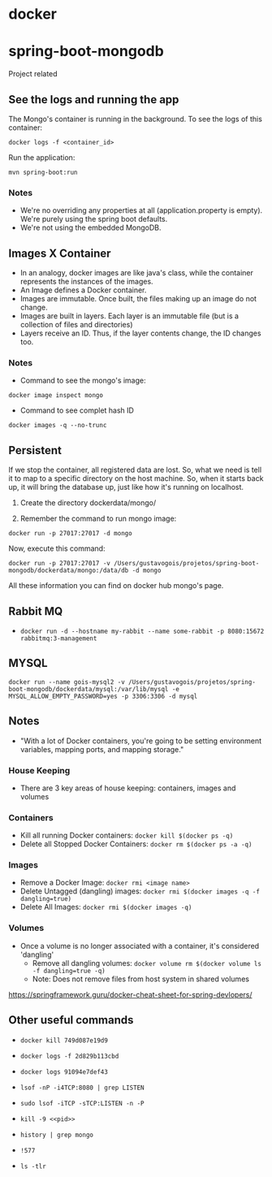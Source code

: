 # docker

# spring-boot-mongodb
Project related

## See the logs and running the app

The Mongo's container is running in the background. To see the logs of this container:

```
docker logs -f <container_id>
```

Run the application:

```mvn spring-boot:run```

### Notes

- We're no overriding any properties at all (application.property is empty). We're purely using the spring boot defaults. 
- We're not using the embedded MongoDB.

## Images X Container

- In an analogy, docker images are like java's class, while the container represents the instances of the images.
- An Image defines a Docker container.
- Images are immutable. Once built, the files making up an image do not change.
- Images are built in layers. Each layer is an immutable file (but is a collection of files and directories)
- Layers receive an ID. Thus, if the layer contents change, the ID changes too.

### Notes

- Command to see the mongo's image:

```
docker image inspect mongo
```

- Command to see complet hash ID

```
docker images -q --no-trunc
```

## Persistent

If we stop the container, all registered data are lost. So, what we need is tell it to map to 
a specific directory on the host machine. So, when it starts back up, it will bring the 
database up, just like how it's running on localhost.

1. Create the directory dockerdata/mongo/

2. Remember the command to run mongo image:

```
docker run -p 27017:27017 -d mongo
```

Now, execute this command:

```
docker run -p 27017:27017 -v /Users/gustavogois/projetos/spring-boot-mongodb/dockerdata/mongo:/data/db -d mongo
```

All these information you can find on docker hub mongo's page.

## Rabbit MQ

- ```docker run -d --hostname my-rabbit --name some-rabbit -p 8080:15672 rabbitmq:3-management```

## MYSQL

```
docker run --name gois-mysql2 -v /Users/gustavogois/projetos/spring-boot-mongodb/dockerdata/mysql:/var/lib/mysql -e MYSQL_ALLOW_EMPTY_PASSWORD=yes -p 3306:3306 -d mysql
```

## Notes

- "With a lot of Docker containers, you're going to be setting environment variables, mapping ports, and mapping storage."

### House Keeping

- There are 3 key areas of house keeping: containers, images and volumes

### Containers

- Kill all running Docker containers: ```docker kill $(docker ps -q)```
- Delete all Stopped Docker Containers: ```docker rm $(docker ps -a -q)```

### Images

- Remove a Docker Image: ```docker rmi <image name>```
- Delete Untagged (dangling) images: ```docker rmi $(docker images -q -f dangling=true)```
- Delete All Images: ```docker rmi $(docker images -q)```

### Volumes

- Once a volume is no longer associated with a container, it's considered 'dangling'
    - Remove all dangling volumes: ```docker volume rm $(docker volume ls -f dangling=true -q)```
    - Note: Does not remove files from host system in shared volumes

https://springframework.guru/docker-cheat-sheet-for-spring-devlopers/ 

## Other useful commands

- ```docker kill 749d087e19d9```
- ```docker logs -f 2d829b113cbd```
- ```docker logs 91094e7def43```

- ```lsof -nP -i4TCP:8080 | grep LISTEN```
- ```sudo lsof -iTCP -sTCP:LISTEN -n -P```

- ```kill -9 <<pid>>```

- ```history | grep mongo```
- ```!577```

- ```ls -tlr```

